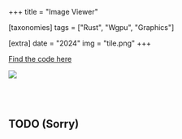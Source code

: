 +++
title = "Image Viewer"

[taxonomies]
tags = ["Rust", "Wgpu", "Graphics"]

[extra]
date = "2024"
img = "tile.png"
+++

[Find the code here](https://github.com/BrackenLo/image_manager_v2)

<img src = "example.gif" />

<br><br>

## TODO (Sorry)
